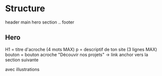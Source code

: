 # Structure

header
main
    hero
    section
    ..
footer

## Hero

H1 = titre d'acroche (4 mots MAX)
p = descriptif de ton site (3 lignes MAX)
bouton = bouton acroche "Découvir nos projets" -> link anchor vers la section suivante

avec illustrations

